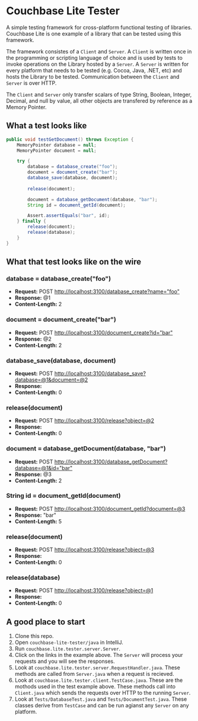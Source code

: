 # Couchbase Lite Tester

A simple testing framework for cross-platform functional testing of libraries. Couchbase Lite is one example of a library that can be tested using this framework.

The framework consistes of a `Client` and `Server`. A `Client` is written once in the programming or scripting language of choice and is used by tests to invoke operations on the Library hosted by a `Server`. A `Server` is written for every platform that needs to be tested (e.g. Cocoa, Java, .NET, etc) and hosts the Library to be tested. Communication between the `Client` and `Server` is over HTTP.

The `Client` and `Server` only transfer scalars of type String, Boolean, Integer, Decimal, and null by value, all other objects are transfered by reference as a Memory Pointer.

## What a test looks like

```java
public void testGetDocument() throws Exception {
    MemoryPointer database = null;
    MemoryPointer document = null;

    try {
        database = database_create("foo");
        document = document_create("bar");
        database_save(database, document);
            
        release(document);

        document = database_getDocument(database, "bar");
        String id = document_getId(document);

        Assert.assertEquals("bar", id);
    } finally {
        release(document);
        release(database);
    }
}
```

## What that test looks like on the wire

### database = database_create("foo")
* **Request:**  POST [http://localhost:3100/database_create?name="foo"](http://localhost:3100/database_create?name="foo")
* **Response:** @1
* **Content-Length:** 2

### document = document_create("bar")
* **Request:**  POST [http://localhost:3100/document_create?id="bar"](http://localhost:3100/document_create?id="bar")
* **Response:** @2
* **Content-Length:** 2

### database_save(database, document)
* **Request:**  POST [http://localhost:3100/database_save?database=@1&document=@2](http://localhost:3100/database_save?database=@1&document=@2)
* **Response:** 
* **Content-Length:** 0

### release(document)
* **Request:**  POST [http://localhost:3100/release?object=@2](http://localhost:3100/release?object=@2)
* **Response:** 
* **Content-Length:** 0

### document = database_getDocument(database, "bar")
* **Request:**  POST [http://localhost:3100/database_getDocument?database=@1&id="bar"](http://localhost:3100/database_getDocument?database=@1&id="bar")
* **Response:** @3
* **Content-Length:** 2

### String id = document_getId(document)
* **Request:**  POST [http://localhost:3100/document_getId?document=@3](http://localhost:3100/document_getId?document=@3)
* **Response:** "bar"
* **Content-Length:** 5

### release(document)
* **Request:**  POST [http://localhost:3100/release?object=@3](http://localhost:3100/release?object=@3)
* **Response:** 
* **Content-Length:** 0

### release(database)
* **Request:**  POST [http://localhost:3100/release?object=@1](http://localhost:3100/release?object=@1)
* **Response:** 
* **Content-Length:** 0

## A good place to start
1. Clone this repo.
2. Open `couchbase-lite-tester/java` in IntelliJ.
3. Run `couchbase.lite.tester.server.Server`.
4. Click on the links in the example above. The `Server` will process your requests and you will see the responses.
5. Look at `couchbase.lite.tester.server.RequestHandler.java`. These methods are called from `Server.java` when a request is recieved.
6. Look at `couchbase.lite.tester.client.TestCase.java`. These are the mothods used in the test example above. These methods call into `Client.java` which sends the requests over HTTP to the running `Server`.
7. Look at `Tests/DatabaseTest.java` and `Tests/DocumentTest.java`. These classes derive from `TestCase` and can be run agianst any `Server` on any platform.
